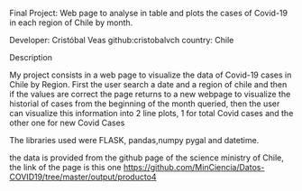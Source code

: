 Final Project: Web page to analyse in table and plots the cases of Covid-19 in each region of Chile by month.

Developer: Cristóbal Veas
github:cristobalvch
country: Chile

Description

My project consists in a web page to visualize the data of Covid-19 cases in Chile by Region. First the user search a date and
a region of chile and then if the values are correct the page returns to a new webpage to visualize the historial of  cases from the beginning
of the month queried, then the user can visualize this information into 2 line plots, 1 for total Covid cases and the other one for new Covid Cases

The libraries used were FLASK, pandas,numpy pygal and datetime.

the data is provided from the github page of the science ministry of Chile, the link of the page is this one
https://github.com/MinCiencia/Datos-COVID19/tree/master/output/producto4